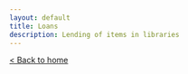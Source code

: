 ```yaml
---
layout: default
title: Loans
description: Lending of items in libraries
---
```



[&lt; Back to home](./)